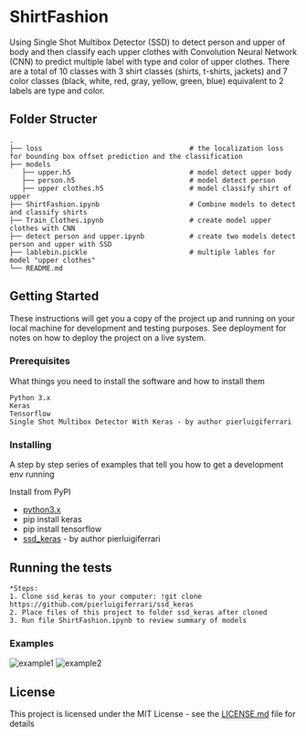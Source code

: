 # ShirtFashion
Using Single Shot Multibox Detector (SSD) to detect person and upper of body and then classify each upper clothes with Convolution Neural Network (CNN) to predict multiple label with type and color of upper clothes. There are a total of 10 classes with 3 shirt classes (shirts, t-shirts, jackets) and 7 color classes (black, white, red, gray, yellow, green, blue) equivalent to 2 labels are type and color.

## Folder Structer
    .
    ├── loss                                    # the localization loss for bounding box offset prediction and the classification
    ├── models                                 
       ├── upper.h5                             # model detect upper body
       ├── person.h5                            # model detect person
       ├── upper clothes.h5                     # model classify shirt of upper 
    ├── ShirtFashion.ipynb                      # Combine models to detect and classify shirts
    ├── Train_Clothes.ipynb                     # create model upper clothes with CNN
    ├── detect person and upper.ipynb           # create two models detect person and upper with SSD
    ├── lablebin.pickle                         # multiple lables for model "upper clothes"
    └── README.md


## Getting Started

These instructions will get you a copy of the project up and running on your local machine for development and testing purposes. See deployment for notes on how to deploy the project on a live system.

### Prerequisites

What things you need to install the software and how to install them

```
Python 3.x
Keras
Tensorflow
Single Shot Multibox Detector With Keras - by author pierluigiferrari
```

### Installing

A step by step series of examples that tell you how to get a development env running

Install from PyPI
* [python3.x](https://www.python.org/downloads/)
* pip install keras
* pip install tensorflow
* [ssd_keras](https://github.com/pierluigiferrari/ssd_keras) - by author pierluigiferrari

## Running the tests
```
*Steps: 
1. Clone ssd_keras to your computer: !git clone https://github.com/pierluigiferrari/ssd_keras
2. Place files of this project to folder ssd_keras after cloned
3. Run file ShirtFashion.ipynb to review summary of models

```
### Examples

![example1](https://github.com/leavin296/ShirtFashion/blob/master/example/example1.png?raw=true)
![example2](https://github.com/leavin296/ShirtFashion/blob/master/example/example2.png?raw=true)

## License

This project is licensed under the MIT License - see the [LICENSE.md](LICENSE.md) file for details

